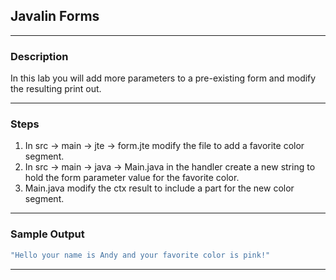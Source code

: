## Javalin Forms
---
### Description

In this lab you will add more parameters to a pre-existing form and modify the resulting print out.

---
### Steps

 
1. In src -> main -> jte -> form.jte modify the file to add a favorite color segment. 
2. In src -> main -> java -> Main.java in the handler create a new string to hold the form parameter value for the favorite color.
3. Main.java modify the ctx result to include a part for the new color segment.


---
### Sample Output
```Java
"Hello your name is Andy and your favorite color is pink!"
```
---
